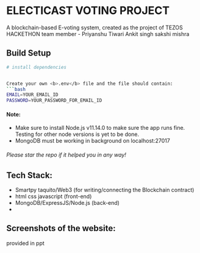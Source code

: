 # ELECTICAST VOTING PROJECT

A blockchain-based E-voting system, created as the  project of TEZOS HACKETHON 
team member - Priyanshu Tiwari
              Ankit singh 
              sakshi mishra 
> 

## Build Setup

```bash
# install dependencies


Create your own <b>.env</b> file and the file should contain:
```bash
EMAIL=YOUR_EMAIL_ID
PASSWORD=YOUR_PASSWORD_FOR_EMAIL_ID
```


#### Note:
- Make sure to install Node.js v11.14.0 to make sure the app runs fine. Testing for other node versions is yet to be done.
- MongoDB must be working in background on localhost:27017

###### Please star the repo if it helped you in any way!

## Tech Stack:

- Smartpy taquito/Web3 (for writing/connecting the Blockchain contract)
- html css javascript (front-end)
- MongoDB/ExpressJS/Node.js (back-end)
- 

## Screenshots of the website:

provided in ppt 
